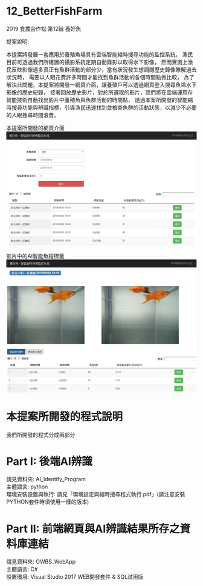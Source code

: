 # 12_BetterFishFarm
2019 食農合作松 第12組 養好魚

提案說明:

本提案將發展一套應用於養殖魚場具有雲端智能縮時搜尋功能的監控系統，
漁民目前可透過我們所建置的攝影系統定期自動錄影以取得水下影像，
然而實測上漁民反映影像過多真正有魚群活動的部分少，當有狀況發生想調閱歷史錄像瞭解過去狀況時，
需要以人眼花費許多時間才能找到魚群活動的各個時間點做比較，
為了解決此問題，本提案將開發一網頁介面，讓養殖戶可以透過網頁登入搜尋魚塭水下影像的歷史紀錄，
接著回放歷史影片，對於所選取的影片，我們將在雲端運用AI智能技術自動找出影片中養殖魚與魚群活動的時間點，
透過本案所開發的智能縮時搜尋功能與辨識指標，引導漁民迅速找到並檢查魚群的活動狀態，以減少不必要的人眼搜尋時間浪費。

本提案所開發的網頁介面  
![image](https://github.com/Coopathon2019/12_BetterFishFarm/blob/master/PIC1.JPG)  

影片中的AI智能魚蹤標籤  
![image](https://github.com/Coopathon2019/12_BetterFishFarm/blob/master/PIC2.JPG)  

# 本提案所開發的程式說明

我們所開發的程式分成兩部分  

# Part I: 後端AI辨識  
請見資料夾: AI_Identify_Program  
主體語言: python  
環境安裝設置與執行: 請見「環境設定與縮時搜尋程式執行.pdf」(請注意安裝PYTHON套件時須使用一樣的版本)  

# Part II: 前端網頁與AI辨識結果所存之資料庫連結  
請見資料夾: OWBS_WebApp  
主體語言: C#  
設置環境: Visual Studio 2017 WEB開發套件 & SQL試用版  


